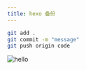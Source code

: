 ```yaml
---
title: hexo 备份
---
```


``` bash
git add .
git commit -m "message"
git push origin code
```
 
![hello ](http://ww2.sinaimg.cn/large/7317a86agw1el9umrus0wj21hc0xchcu.jpg)
 
